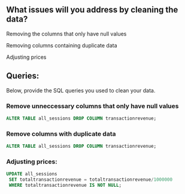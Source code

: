 ## What issues will you address by cleaning the data?

Removing the columns that only have null values

Removing columns containing duplicate data

Adjusting prices






## Queries:
Below, provide the SQL queries you used to clean your data.

### Remove unneccessary columns that only have null values
```SQL
ALTER TABLE all_sessions DROP COLUMN transactionrevenue;
```
### Remove columns with duplicate data
```SQL
ALTER TABLE all_sessions DROP COLUMN transactionrevenue;
```
### Adjusting prices:
```SQL
UPDATE all_sessions
 SET totaltransactionrevenue = totaltransactionrevenue/1000000
 WHERE totaltransactionrevenue IS NOT NULL;
 ```
